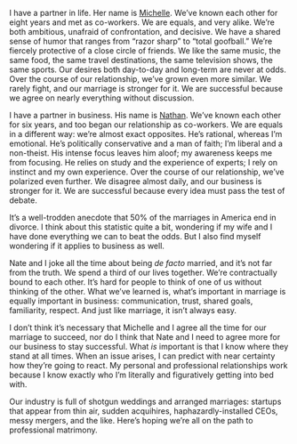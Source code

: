 

I have a partner in life. Her name is [Michelle](https://twitter.com/sophiasharp). We’ve known each other
for eight years and met as co-workers. We are equals, and very alike. We’re both ambitious, unafraid of
confrontation, and decisive. We have a shared sense of humor that ranges from “razor sharp” to “total
goofball.” We’re fiercely protective of a close circle of friends. We like the same music, the same food,
the same travel destinations, the same television shows, the same sports. Our desires both day-to-day and
long-term are never at odds. Over the course of our relationship, we’ve grown even more similar. We rarely
fight, and our marriage is stronger for it. We are successful because we agree on nearly everything without
discussion.

I have a partner in business. His name is [Nathan](https://twitter.com/nathanperetic). We’ve known each
other for six years, and too began our relationship as co-workers. We are equals in a different way: we’re
almost exact opposites. He’s rational, whereas I’m emotional. He’s politically conservative and a man of
faith; I’m liberal and a non-theist. His intense focus leaves him aloof; my awareness keeps me from
focusing. He relies on study and the experience of experts; I rely on instinct and my own experience. Over the
course of our relationship, we’ve polarized even further. We disagree almost daily, and our business is
stronger for it. We are successful because every idea must pass the test of debate.

It’s a well-trodden anecdote that 50% of the marriages in America end in divorce. I think about this
statistic quite a bit, wondering if my wife and I have done everything we can to beat the odds. But I also
find myself wondering if it applies to business as well.

Nate and I joke all the time about being *de facto* married, and it’s not far from the truth. We spend a
third of our lives together. We’re contractually bound to each other. It’s hard for people to think of one
of us without thinking of the other. What we’ve learned is, what’s important in marriage is equally
important in business: communication, trust, shared goals, familiarity, respect. And just like marriage, it
isn’t always easy.

I don’t think it’s necessary that Michelle and I agree all the time for our marriage to succeed, nor do I
think that Nate and I need to agree more for our business to stay successful. What *is* important is that I
know where they stand at all times. When an issue arises, I can predict with near certainty how they’re
going to react. My personal and professional relationships work because I know exactly who I’m literally and
figuratively getting into bed with.

Our industry is full of shotgun weddings and arranged marriages: startups that appear from thin air, sudden
acquihires, haphazardly-installed CEOs, messy mergers, and the like. Here’s hoping we’re all on the path
to professional matrimony.
